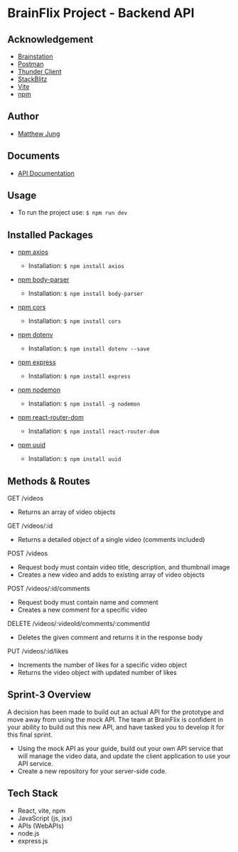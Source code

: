 # BrainFlix Project - Backend API

## Acknowledgement
- [Brainstation](https://brainstation.io/)
- [Postman](https://www.postman.com/)
- [Thunder Client](https://www.thunderclient.com/)
- [StackBlitz](https://stackblitz.com/edit/react-fu7pbk?file=src%2FApp.js)
- [Vite](https://vitejs.dev/)
- [npm](https://www.npmjs.com/)

## Author
- [Matthew Jung](https://github.com/matthewjung04)

## Documents
- [API Documentation](https://unit-3-project-api-0a5620414506.herokuapp.com/)

## Usage
- To run the project use: `$ npm run dev`

## Installed Packages
- [npm axios](https://www.npmjs.com/package/axios)    
    - Installation:
    `$ npm install axios`

- [npm body-parser](https://www.npmjs.com/package/body-parser)    
    - Installation:
    `$ npm install body-parser`

- [npm cors](https://www.npmjs.com/package/cors)    
    - Installation:
    `$ npm install cors`

- [npm dotenv](https://www.npmjs.com/package/dotenv)    
    - Installation:
    `$ npm install dotenv --save`

- [npm express](https://www.npmjs.com/package/express)    
    - Installation:
    `$ npm install express`

- [npm nodemon](https://www.npmjs.com/package/nodemon)    
    - Installation:
    `$ npm install -g nodemon`

- [npm react-router-dom](https://www.npmjs.com/package/react-router-dom)
    - Installation:
    `$ npm install react-router-dom`

- [npm uuid](https://www.npmjs.com/package/uuid)    
    - Installation:
    `$ npm install uuid`

## Methods & Routes
GET /videos
- Returns an array of video objects

GET /videos/:id
- Returns a detailed object of a single video (comments included)

POST /videos
- Request body must contain video title, description, and thumbnail image
- Creates a new video and adds to existing array of video objects

POST /videos/:id/comments
- Request body must contain name and comment
- Creates a new comment for a specific video

DELETE /videos/:videoId/comments/:commentId
- Deletes the given comment and returns it in the response body

PUT /videos/:id/likes
- Increments the number of likes for a specific video object
- Returns the video object with updated number of likes

## Sprint-3 Overview
A decision has been made to build out an actual API for the prototype and move away from using the mock API. The team at BrainFlix is confident in your ability to build out this new API, and have tasked you to develop it for this final sprint.

- Using the mock API as your guide, build out your own API service that will manage the video data, and update the client application to use your API service. 
- Create a new repository for your server-side code.

## Tech Stack
- React, vite, npm
- JavaScript (js, jsx)
- APIs (WebAPIs)
- node.js
- express.js
